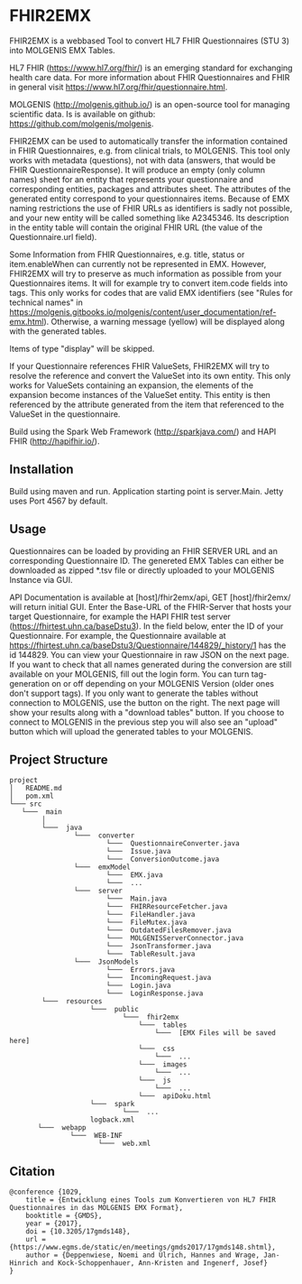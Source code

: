 <!----------------------------------------------------------------------------------
# Copyright (c) 2017 - IT Center for Clinical Research, University of Luebeck
# Noemi Deppenwiese, Hannes Ulrich
#------------------------------------------------------------------------------ -->

# FHIR2EMX
FHIR2EMX is a webbased Tool to convert HL7 FHIR Questionnaires (STU 3) into MOLGENIS EMX Tables.

HL7 FHIR (https://www.hl7.org/fhir/) is an emerging standard for exchanging health care data. For more information about FHIR Questionnaires and FHIR in general visit https://www.hl7.org/fhir/questionnaire.html.

MOLGENIS (http://molgenis.github.io/) is an open-source tool for managing scientific data. Is is available on github: https://github.com/molgenis/molgenis.

FHIR2EMX can be used to automatically transfer the information contained in FHIR Questionnaires, e.g. from clinical trials, to MOLGENIS. This tool only works with metadata (questions), not with data (answers, that would be FHIR QuestionnaireResponse). It will produce an empty (only column names) sheet for an entity that represents your questionnaire and corresponding entities, packages and attributes sheet. The attributes of the generated entity correspond to your questionnaires items.
Because of EMX naming restrictions the use of FHIR URLs as identifiers is sadly not possible, and your new entity will be called something like A2345346. Its description in the entity table will contain the original FHIR URL (the value of the Questionnaire.url field).

Some Information from FHIR Questionnaires, e.g. title, status or item.enableWhen can currently not be represented in EMX. However, FHIR2EMX will try to preserve as much information as possible from your Questionnaires items. It will for example try to convert item.code fields into tags. This only works for codes that are valid EMX identifiers (see "Rules for technical names" in https://molgenis.gitbooks.io/molgenis/content/user_documentation/ref-emx.html). Otherwise, a warning message (yellow) will be displayed along with the generated tables.

Items of type "display" will be skipped.

If your Questionnaire references FHIR ValueSets, FHIR2EMX will try to resolve the reference and convert the ValueSet into its own entity. This only works for ValueSets containing an expansion, the elements of the expansion become instances of the ValueSet entity. This entity is then referenced by the attribute generated from the item that referenced to the ValueSet in the questionnaire.


Build using the Spark Web Framework (http://sparkjava.com/) and HAPI FHIR (http://hapifhir.io/).


## Installation
Build using maven and run. Application starting point is server.Main. Jetty uses Port 4567 by default.

## Usage
Questionnaires can be loaded by providing an FHIR SERVER URL and an corresponding Questionnaire ID. The genereted EMX Tables can either be downloaded as zipped *.tsv file or directly uploaded to your MOLGENIS Instance via GUI.

 API Documentation is available at [host]/fhir2emx/api, GET [host]/fhir2emx/ will return initial GUI.
 Enter the Base-URL of the FHIR-Server that hosts your target Questionnaire, for example the HAPI FHIR test server (https://fhirtest.uhn.ca/baseDstu3). In the field below, enter the ID of your Questionnaire. For example, the Questionnaire available at https://fhirtest.uhn.ca/baseDstu3/Questionnaire/144829/_history/1 has the id 144829. You can view your Questionnaire in raw JSON on the next page. If you want to check that all names generated during the conversion are still available on your MOLGENIS, fill out the login form. You can turn tag-generation on or off depending on your MOLGENIS Version (older ones don't support tags). If you only want to generate the tables without connection to MOLGENIS, use the button on the right. The next page will show your results along with a "download tables" button. If you choose to connect to MOLGENIS in the previous step you will also see an "upload" button which will upload the generated tables to your MOLGENIS.

## Project Structure
```
project
│   README.md
│   pom.xml
└─── src
   └───  main
        │
        └───  java
                └───  converter
                		└───  QuestionnaireConverter.java
                		└───  Issue.java
                		└───  ConversionOutcome.java
                └───  emxModel
                		└───  EMX.java
                		└───  ...
                └───  server
                		└───  Main.java
                		└───  FHIRResourceFetcher.java
                		└───  FileHandler.java
                		└───  FileMutex.java
                		└───  OutdatedFilesRemover.java
                		└───  MOLGENISServerConnector.java
                		└───  JsonTransformer.java
                		└───  TableResult.java
                └───  JsonModels
                		└───  Errors.java
                		└───  IncomingRequest.java
                		└───  Login.java
                		└───  LoginResponse.java
        └───  resources
        			└───  public
        					└───  fhir2emx
        						└───  tables
        							└───  [EMX Files will be saved here]
        						└───  css
        							└───  ...
        						└───  images
        							└───  ...
        						└───  js
        							└───  ...
        						└───  apiDoku.html
        			└───  spark
        					└───  ...
        			logback.xml
       └───  webapp
               └───  WEB-INF
                      └───  web.xml
```
## Citation
```
@conference {1029,
	title = {Entwicklung eines Tools zum Konvertieren von HL7 FHIR Questionnaires in das MOLGENIS EMX Format},
	booktitle = {GMDS},
	year = {2017},
	doi = {10.3205/17gmds148},
	url = {https://www.egms.de/static/en/meetings/gmds2017/17gmds148.shtml},
	author = {Deppenwiese, Noemi and Ulrich, Hannes and Wrage, Jan-Hinrich and Kock-Schoppenhauer, Ann-Kristen and Ingenerf, Josef}
}
```
